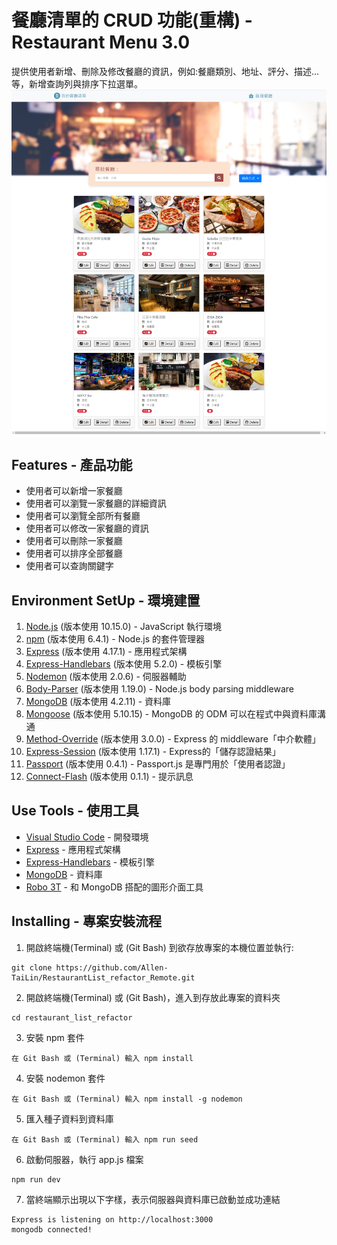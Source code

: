 # 餐廳清單的 CRUD 功能(重構) - Restaurant Menu 3.0

提供使用者新增、刪除及修改餐廳的資訊，例如:餐廳類別、地址、評分、描述...等，新增查詢列與排序下拉選單。
![](/2_3A8_RestaurantList_refactor.png)

## Features - 產品功能

- 使用者可以新增一家餐廳
- 使用者可以瀏覽一家餐廳的詳細資訊
- 使用者可以瀏覽全部所有餐廳
- 使用者可以修改一家餐廳的資訊
- 使用者可以刪除一家餐廳  
- 使用者可以排序全部餐廳
- 使用者可以查詢關鍵字

## Environment SetUp - 環境建置

1. [Node.js](https://nodejs.org/en/) (版本使用 10.15.0) - JavaScript 執行環境
2. [npm](https://nodejs.org/en/) (版本使用 6.4.1) - Node.js 的套件管理器
3. [Express](https://www.npmjs.com/package/express) (版本使用 4.17.1) - 應用程式架構
4. [Express-Handlebars](https://www.npmjs.com/package/express-handlebars) (版本使用 5.2.0) - 模板引擎
5. [Nodemon](https://www.npmjs.com/package/nodemon) (版本使用 2.0.6) - 伺服器輔助
6. [Body-Parser](https://www.npmjs.com/package/body-parser) (版本使用 1.19.0) - Node.js body parsing middleware
7. [MongoDB](https://www.mongodb.com/) (版本使用 4.2.11) - 資料庫
8. [Mongoose](https://www.npmjs.com/package/mongoose) (版本使用 5.10.15) - MongoDB 的 ODM 可以在程式中與資料庫溝通
9. [Method-Override](https://www.npmjs.com/package/method-override) (版本使用 3.0.0) - Express 的 middleware「中介軟體」
10. [Express-Session](https://www.npmjs.com/package/express-session) (版本使用 1.17.1) - Express的「儲存認證結果」
11. [Passport](https://www.npmjs.com/package/passport) (版本使用 0.4.1) - Passport.js 是專門用於「使用者認證」
12. [Connect-Flash](https://www.npmjs.com/package/connect-flash) (版本使用 0.1.1) - 提示訊息

## Use Tools - 使用工具

- [Visual Studio Code](https://visualstudio.microsoft.com/zh-hant/) - 開發環境
- [Express](https://www.npmjs.com/package/express) - 應用程式架構
- [Express-Handlebars](https://www.npmjs.com/package/express-handlebars) - 模板引擎
- [MongoDB](https://www.mongodb.com/) - 資料庫
- [Robo 3T](https://robomongo.org/) - 和 MongoDB 搭配的圖形介面工具

## Installing - 專案安裝流程

1. 開啟終端機(Terminal) 或 (Git Bash) 到欲存放專案的本機位置並執行:

```
git clone https://github.com/Allen-TaiLin/RestaurantList_refactor_Remote.git
```

2. 開啟終端機(Terminal) 或 (Git Bash)，進入到存放此專案的資料夾

```
cd restaurant_list_refactor
```

3. 安裝 npm 套件

```
在 Git Bash 或 (Terminal) 輸入 npm install
```

4. 安裝 nodemon 套件

```
在 Git Bash 或 (Terminal) 輸入 npm install -g nodemon
```

5. 匯入種子資料到資料庫

```
在 Git Bash 或 (Terminal) 輸入 npm run seed
```

6. 啟動伺服器，執行 app.js 檔案

```
npm run dev
```

7. 當終端顯示出現以下字樣，表示伺服器與資料庫已啟動並成功連結

```
Express is listening on http://localhost:3000
mongodb connected!
```



